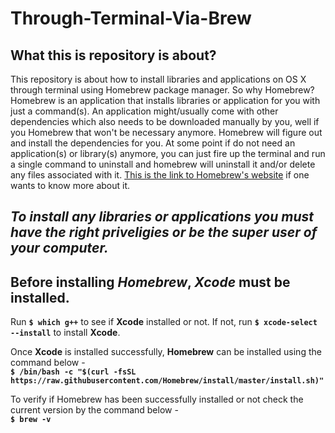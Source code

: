 # Through-Terminal-Via-Brew

## What this is repository is about?
This repository is about how to install libraries and applications on OS X through terminal using Homebrew package manager. So why Homebrew? Homebrew is an application that installs libraries or application for you with just a command(s). An application might/usually come with other dependencies which also needs to be downloaded manually by you, well if you Homebrew that won't be necessary anymore. Homebrew will figure out and install the dependencies for you. At some point if do not need an application(s) or library(s) anymore, you can just fire up the terminal and run a single command to uninstall and homebrew will uninstall it and/or delete any files associated with it. [This is the link to Homebrew's website](https://brew.sh/) if one wants to know more about it.


## *To install any libraries or applications you must have the right priveligies or be the super user of your computer.*

## Before installing *Homebrew*, *Xcode* must be installed.
Run **`$ which g++`** to see if **Xcode** installed or not. If not, run **`$ xcode-select --install`** to install **Xcode**.

Once **Xcode** is installed successfully, **Homebrew** can be installed using the command below -  
**`$ /bin/bash -c "$(curl -fsSL https://raw.githubusercontent.com/Homebrew/install/master/install.sh)"`**

To verify if Homebrew has been successfully installed or not check the current version by the command below -  
**`$ brew -v`**
